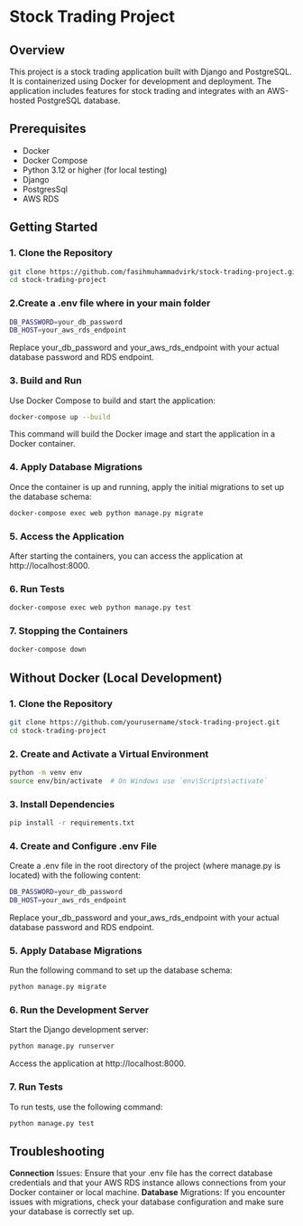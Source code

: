 # Stock Trading Project

## Overview

This project is a stock trading application built with Django and PostgreSQL. It is containerized using Docker for development and deployment. The application includes features for stock trading and integrates with an AWS-hosted PostgreSQL database.

## Prerequisites

- Docker
- Docker Compose
- Python 3.12 or higher (for local testing)
- Django 
- PostgresSql
- AWS RDS

## Getting Started

### 1. Clone the Repository

```bash
git clone https://github.com/fasihmuhammadvirk/stock-trading-project.git
cd stock-trading-project
```

### 2.Create a .env file where in your main folder

```bash 
DB_PASSWORD=your_db_password 
DB_HOST=your_aws_rds_endpoint 
```

Replace your_db_password and your_aws_rds_endpoint with your actual database password and RDS endpoint.
### 3. Build and Run 
Use Docker Compose to build and start the application:
```bash
docker-compose up --build
```
This command will build the Docker image and start the application in a Docker container.

### 4. Apply Database Migrations
Once the container is up and running, apply the initial migrations to set up the database schema:

```bash 
docker-compose exec web python manage.py migrate
```
### 5. Access the Application

After starting the containers, you can access the application at http://localhost:8000.

### 6. Run Tests

```bash 
docker-compose exec web python manage.py test
```
### 7. Stopping the Containers

```bash 
docker-compose down
```
## Without Docker (Local Development)

### 1. Clone the Repository
```bash 
git clone https://github.com/yourusername/stock-trading-project.git
cd stock-trading-project
```
### 2. Create and Activate a Virtual Environment

```bash 
python -m venv env
source env/bin/activate  # On Windows use `env\Scripts\activate`
```
### 3. Install Dependencies

```bash
pip install -r requirements.txt
```
### 4. Create and Configure .env File

Create a .env file in the root directory of the project (where manage.py is located) with the following content:
```bash 
DB_PASSWORD=your_db_password
DB_HOST=your_aws_rds_endpoint
```
Replace your_db_password and your_aws_rds_endpoint with your actual database password and RDS endpoint.

### 5. Apply Database Migrations

Run the following command to set up the database schema:

```bash
python manage.py migrate
```
### 6. Run the Development Server
Start the Django development server:
```bash 
python manage.py runserver
```
Access the application at http://localhost:8000.

### 7. Run Tests

To run tests, use the following command:

```bash 
python manage.py test
```


## Troubleshooting
**Connection** Issues: Ensure that your .env file has the correct database credentials and that your AWS RDS instance allows connections from your Docker container or local machine.
**Database** Migrations: If you encounter issues with migrations, check your database configuration and make sure your database is correctly set up.